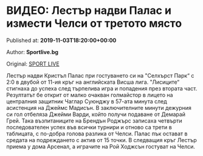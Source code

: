 
# ВИДЕО: Лестър надви Палас и измести Челси от третото място

Published at: **2019-11-03T18:20:00+00:00**

Author: **Sportlive.bg**

Original: [SPORT LIVE](https://www.sportlive.bg/worldfootball/england/video-lestyr-nadvi-palas-i-izmesti-chelsi-ot-tretoto-mqsto-1391395.html)

Лестър надви Кристъл Палас при гостуването си на "Селхърст Парк“ с 2:0 в двубой от 11-ия кръг на английската Висша лига. "Лисиците“ стигнаха до успеха след търпелива игра и попадения през втората част.
Резултатът бе открит от малко очакван голмайстор в лицето на централния защитник Чаглар Суюнджу в 57-ата минута след асистенция на Джеймс Мадисън. В заключителните минути дежурния си гол отбеляза Джейми Варди, който получи подаване от Демарай Грей.
Така възпитаниците на Брендън Роджърс записаха четвърти последователен успех във всички турнири и отново са трети в таблицата, с по-добра голова разлика от Челси. Палас пък остават в средата на подреждането с актив от 15 точки. В следващия кръг Лестър приема у дома Арсенал, а играчите на Рой Ходжсън гостуват на Челси.
